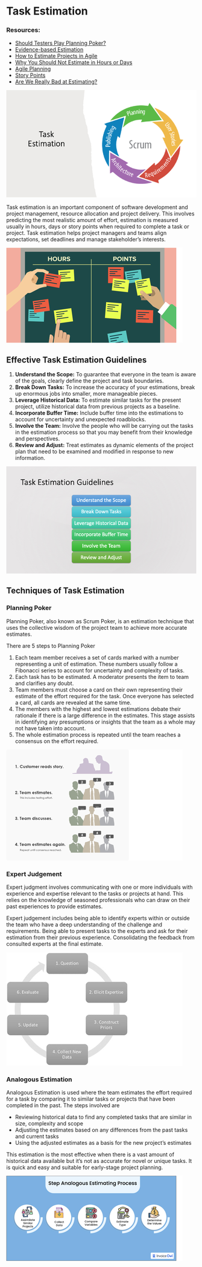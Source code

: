 # Task Estimation

### Resources:
- [Should Testers Play Planning Poker?](https://developsense.com/blog/2011/10/should-testers-play-planning-poker)
- [Evidence-based Estimation](https://www.scrum.org/resources/blog/evidence-based-estimation)
- [How to Estimate Projects in Agile](https://www.netsolutions.com/insights/how-to-estimate-projects-in-agile/)
- [Why You Should Not Estimate in Hours or Days](https://www.scrumexpert.com/knowledge/why-you-should-not-estimate-in-hours-or-days/)
- [Agile Planning](https://bigpicture.one/blog/agile-planning/)
- [Story Points](https://asana.com/resources/story-points)
- [Are We Really Bad at Estimating?](https://www.mountaingoatsoftware.com/blog/are-we-really-bad-at-estimating)

![alt text](image-1.png)

Task estimation is an important component of software development and project management, resource allocation and project delivery. This involves predicting the most realistic amount of effort, estimation is measured usually in hours, days or story points when required to complete a task or project. Task estimation helps project managers and teams align expectations, set deadlines and manage stakeholder’s interests. 


![alt text](image-3.png)

## Effective Task Estimation Guidelines

1. **Understand the Scope:** To guarantee that everyone in the team is aware of the goals, clearly define the project and task boundaries.
2. **Break Down Tasks:** To increase the accuracy of your estimations, break up enormous jobs into smaller, more manageable pieces.
3. **Leverage Historical Data:** To estimate similar tasks for the present project, utilize historical data from previous projects as a baseline.
4. **Incorporate Buffer Time:** Include buffer time into the estimations to account for uncertainty and unexpected roadblocks.
5. **Involve the Team:** Involve the people who will be carrying out the tasks in the estimation process so that you may benefit from their knowledge and perspectives.
6. **Review and Adjust:** Treat estimates as dynamic elements of the project plan that need to be examined and modified in response to new information.


![alt text](image-4.png)

## Techniques of Task Estimation

### Planning Poker

Planning Poker, also known as Scrum Poker, is an estimation technique that uses the collective wisdom of the project team to achieve more accurate estimates.

There are 5 steps to Planning Poker

1. Each team member receives a set of cards marked with a number representing a unit of estimation. These numbers usually follow a Fibonacci series to account for uncertainty and complexity of tasks.
2. Each task has to be estimated. A moderator presents the item to team and clarifies any doubt.
3. Team members must choose a card on their own representing their estimate of the effort required for the task. Once everyone has selected a card, all cards are revealed at the same time.
4. The members with the highest and lowest estimations debate their rationale if there is a large difference in the estimates. This stage assists in identifying any presumptions or insights that the team as a whole may not have taken into account.
5. The whole estimation process is repeated until the team reaches a consensus on the effort required.

![alt text](image-5.png)

### Expert Judgement

Expert judgment involves communicating with one or more individuals with experience and expertise relevant to the tasks or projects at hand. This relies on the knowledge of seasoned professionals who can draw on their past experiences to provide estimates.

Expert judgement includes being able to identify experts within or outside the team who have a deep understanding of the challenge and requirements. Being able to present tasks to the experts and ask for their estimation from their previous experience. Consolidating the feedback from consulted experts at the final estimate.

![alt text](image-6.png)

### Analogous Estimation

Analogous Estimation is used where the team estimates the effort required for a task by comparing it to similar tasks or projects that have been completed in the past. 
The steps involved are 
- Reviewing historical data to find any completed tasks that are similar in size, complexity and scope
- Adjusting the estimates based on any differences from the past tasks and current tasks
- Using the adjusted estimates as a basis for the new project’s estimates

This estimation is the most effective when there is a vast amount of historical data available but it’s not as accurate for novel or unique tasks. It is quick and easy and suitable for early-stage project planning.

![alt text](image-7.png)
